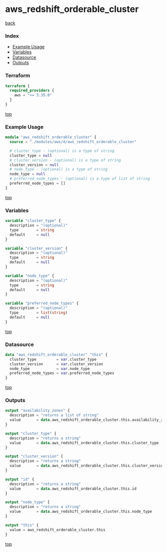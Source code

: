 # aws_redshift_orderable_cluster

[back](../aws.md)

### Index

- [Example Usage](#example-usage)
- [Variables](#variables)
- [Datasource](#datasource)
- [Outputs](#outputs)

### Terraform

```terraform
terraform {
  required_providers {
    aws = ">= 3.35.0"
  }
}
```

[top](#index)

### Example Usage

```terraform
module "aws_redshift_orderable_cluster" {
  source = "./modules/aws/d/aws_redshift_orderable_cluster"

  # cluster_type - (optional) is a type of string
  cluster_type = null
  # cluster_version - (optional) is a type of string
  cluster_version = null
  # node_type - (optional) is a type of string
  node_type = null
  # preferred_node_types - (optional) is a type of list of string
  preferred_node_types = []
}
```

[top](#index)

### Variables

```terraform
variable "cluster_type" {
  description = "(optional)"
  type        = string
  default     = null
}

variable "cluster_version" {
  description = "(optional)"
  type        = string
  default     = null
}

variable "node_type" {
  description = "(optional)"
  type        = string
  default     = null
}

variable "preferred_node_types" {
  description = "(optional)"
  type        = list(string)
  default     = null
}
```

[top](#index)

### Datasource

```terraform
data "aws_redshift_orderable_cluster" "this" {
  cluster_type         = var.cluster_type
  cluster_version      = var.cluster_version
  node_type            = var.node_type
  preferred_node_types = var.preferred_node_types
}
```

[top](#index)

### Outputs

```terraform
output "availability_zones" {
  description = "returns a list of string"
  value       = data.aws_redshift_orderable_cluster.this.availability_zones
}

output "cluster_type" {
  description = "returns a string"
  value       = data.aws_redshift_orderable_cluster.this.cluster_type
}

output "cluster_version" {
  description = "returns a string"
  value       = data.aws_redshift_orderable_cluster.this.cluster_version
}

output "id" {
  description = "returns a string"
  value       = data.aws_redshift_orderable_cluster.this.id
}

output "node_type" {
  description = "returns a string"
  value       = data.aws_redshift_orderable_cluster.this.node_type
}

output "this" {
  value = aws_redshift_orderable_cluster.this
}
```

[top](#index)